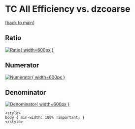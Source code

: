 # TC All Efficiency vs. dzcoarse

[[back to main](./)]



## Ratio

[![Ratio](../mtv/var/TC_0_eff_dzcoarse.png){ width=600px }](../mtv/var/TC_0_eff_dzcoarse.pdf)

## Numerator

[![Numerator](../mtv/num/TC_0_eff_dzcoarse_num.png){ width=600px }](../mtv/num/TC_0_eff_dzcoarse_num.pdf)

## Denominator

[![Denominator](../mtv/den/TC_0_eff_dzcoarse_den.png){ width=600px }](../mtv/den/TC_0_eff_dzcoarse_den.pdf)


``` {=html}
<style>
body { min-width: 100% !important; }
</style>
```
